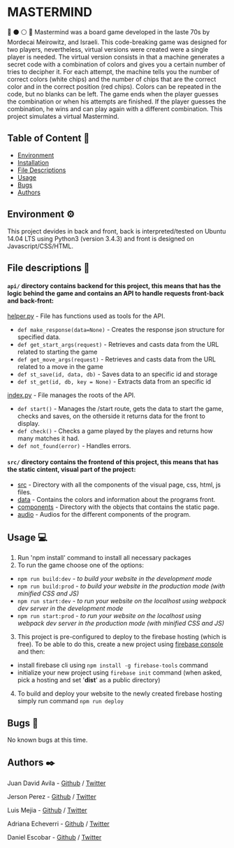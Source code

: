 # MASTERMIND
:large_blue_circle: :black_circle: :white_circle: :red_circle:
Mastermind was a board game developed in the laste 70s by Mordecai Meirowitz, and Israeli. This code-breaking game was designed for two players, nevertheless, virtual versions were created were a single player is needed. The virtual version consists in that a machine generates a secret code with a combination of colors and gives you a certain number of tries to decipher it. For each attempt, the machine tells you the number of correct colors (white chips) and the number of chips that are the correct color and in the correct position (red chips). Colors can be repeated in the code, but no blanks can be left. The game ends when the player guesses the combination or when his attempts are finished. If the player guesses the combination, he wins and can play again with a different combination. This project simulates a virtual Mastermind.

## Table of Content :bookmark:
* [Environment](#environment)
* [Installation](#installation)
* [File Descriptions](#file-descriptions)
* [Usage](#usage)
* [Bugs](#bugs)
* [Authors](#authors)

## Environment :gear:
This project devides in back and front, back is interpreted/tested on Ubuntu 14.04 LTS using Python3 (version 3.4.3) and front is designed on Javascript/CSS/HTML.

## File descriptions :page_with_curl:
#### `api/` directory contains backend for this project, this means that has the logic behind the game and contains an API to handle requests front-back and back-front:
[helper.py](/api/helper.py) - File has functions used as tools for the API.
* `def make_response(data=None)` - Creates the response json structure for specified data. 
* `def get_start_args(request)` - Retrieves and casts data from the URL related to starting the game
* `def get_move_args(request)` - Retrieves and casts data from the URL related to a move in the game
* `def st_save(id, data, db)` - Saves data to an specific id and storage
* `def st_get(id, db, key = None)` - Extracts data from an specific id

[index.py](/api/index.py) - File manages the roots of the API.
* `def start()` - Manages the /start route, gets the data to start the game, checks and saves, on the otherside it returns data for the front to display.
* `def check()` - Checks a game played by the playes and returns how many matches it had.
* `def not_found(error)` - Handles errors.

#### `src/` directory contains the frontend of this project, this means that has the static cintent, visual part of the project:
* [src](/src) - Directory with all the components of the visual page, css, html, js files.
* [data](/src/data) - Contains the colors and information about the programs front.
* [components](/src/components) - Directory with the objects that contains the static page.
* [audio](/assets/audio) - Audios for the different components of the program.

## Usage :computer:
1) Run 'npm install' command to install all necessary packages
2) To run the game choose one of the options:

* `npm run build:dev` - *to build your website in the development mode*
* `npm run build:prod` - *to build your website in the production mode (with minified CSS and JS)*
* `npm run start:dev` - *to run your website on the localhost using webpack dev server in the development mode*
* `npm run start:prod` - *to run your website on the localhost using webpack dev server in the production mode (with minified CSS and JS)*

3) This project is pre-configured to deploy to the firebase hosting (which is free). To be able to do this, create a new project using [firebase console](https://console.firebase.google.com/) and then:
* install firebase cli using `npm install -g firebase-tools` command
* initialize your new project using `firebase init` command (when asked, pick a hosting and set '**dist**' as a public directory)

4) To build and deploy your website to the newly created firebase hosting simply run command `npm run deploy`

## Bugs :ant:
No known bugs at this time.

## Authors :black_nib:
Juan David Avila - [Github](https://github.com/JuanDAC) / [Twitter](https://twitter.com/juanDAC_Dev)

Jerson Perez - [Github](https://github.com/jepez90) / [Twitter](https://twitter.com/Jepez90) 

Luis Mejia - [Github](https://github.com/lemejiamo) / [Twitter](https://twitter.com/Lemmishmaniasis)

Adriana Echeverri - [Github](https://github.com/adri-er) / [Twitter](https://twitter.com/AdrianaER219)

Daniel Escobar - [Github](https://github.com/dantereto) / [Twitter](https://twitter.com/Danielf05128222)
